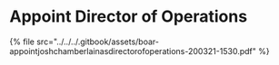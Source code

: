 # Appoint Director of Operations



{% file src="../../../.gitbook/assets/boar-appointjoshchamberlainasdirectorofoperations-200321-1530.pdf" %}

